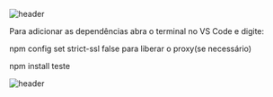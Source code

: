 ![header](https://capsule-render.vercel.app/api?type=soft&color=gradient&height=5)

Para adicionar as dependências abra o terminal no VS Code
e digite:

 npm config set strict-ssl false
para liberar o proxy(se necessário)

 npm install
 teste
 
![header](https://capsule-render.vercel.app/api?type=soft&color=gradient&height=5)
